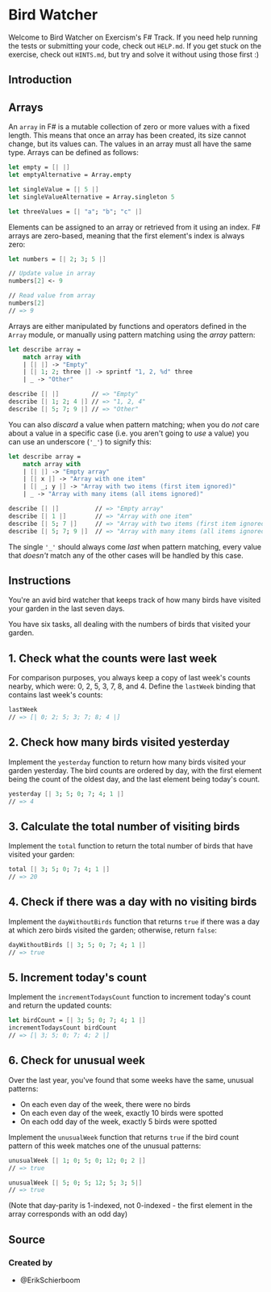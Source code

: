 # Bird Watcher

Welcome to Bird Watcher on Exercism's F# Track.
If you need help running the tests or submitting your code, check out `HELP.md`.
If you get stuck on the exercise, check out `HINTS.md`, but try and solve it without using those first :)

## Introduction

## Arrays

An `array` in F# is a mutable collection of zero or more values with a fixed length. This means that once an array has been created, its size cannot change, but its values can. The values in an array must all have the same type. Arrays can be defined as follows:

```fsharp
let empty = [| |]
let emptyAlternative = Array.empty

let singleValue = [| 5 |]
let singleValueAlternative = Array.singleton 5

let threeValues = [| "a"; "b"; "c" |]
```

Elements can be assigned to an array or retrieved from it using an index. F# arrays are zero-based, meaning that the first element's index is always zero:

```fsharp
let numbers = [| 2; 3; 5 |]

// Update value in array
numbers[2] <- 9

// Read value from array
numbers[2]
// => 9
```

Arrays are either manipulated by functions and operators defined in the `Array` module, or manually using pattern matching using the _array_ pattern:

```fsharp
let describe array =
    match array with
    | [| |] -> "Empty"
    | [| 1; 2; three |] -> sprintf "1, 2, %d" three
    | _ -> "Other"

describe [| |]         // => "Empty"
describe [| 1; 2; 4 |] // => "1, 2, 4"
describe [| 5; 7; 9 |] // => "Other"
```

You can also _discard_ a value when pattern matching; when you do _not_ care about a value in a specific case (i.e. you aren't going to _use_ a value) you can use an underscore (`'_'`) to signify this:

```fsharp
let describe array =
    match array with
    | [| |] -> "Empty array"
    | [| x |] -> "Array with one item"
    | [| _; y |] -> "Array with two items (first item ignored)"
    | _ -> "Array with many items (all items ignored)"

describe [| |]          // => "Empty array"
describe [| 1 |]        // => "Array with one item"
describe [| 5; 7 |]     // => "Array with two items (first item ignored)"
describe [| 5; 7; 9 |]  // => "Array with many items (all items ignored)"
```

The single `'_'` should always come _last_ when pattern matching, every value that _doesn't_ match any of the other cases will be handled by this case.

## Instructions

You're an avid bird watcher that keeps track of how many birds have visited your garden in the last seven days.

You have six tasks, all dealing with the numbers of birds that visited your garden.

## 1. Check what the counts were last week

For comparison purposes, you always keep a copy of last week's counts nearby, which were: 0, 2, 5, 3, 7, 8, and 4. Define the `lastWeek` binding that contains last week's counts:

```fsharp
lastWeek
// => [| 0; 2; 5; 3; 7; 8; 4 |]
```

## 2. Check how many birds visited yesterday

Implement the `yesterday` function to return how many birds visited your garden yesterday. The bird counts are ordered by day, with the first element being the count of the oldest day, and the last element being today's count.

```fsharp
yesterday [| 3; 5; 0; 7; 4; 1 |]
// => 4
```

## 3. Calculate the total number of visiting birds

Implement the `total` function to return the total number of birds that have visited your garden:

```fsharp
total [| 3; 5; 0; 7; 4; 1 |]
// => 20
```

## 4. Check if there was a day with no visiting birds

Implement the `dayWithoutBirds` function that returns `true` if there was a day at which zero birds visited the garden; otherwise, return `false`:

```fsharp
dayWithoutBirds [| 3; 5; 0; 7; 4; 1 |]
// => true
```

## 5. Increment today's count

Implement the `incrementTodaysCount` function to increment today's count and return the updated counts:

```fsharp
let birdCount = [| 3; 5; 0; 7; 4; 1 |]
incrementTodaysCount birdCount
// => [| 3; 5; 0; 7; 4; 2 |]
```

## 6. Check for unusual week

Over the last year, you've found that some weeks have the same, unusual patterns:
- On each even day of the week, there were no birds
- On each even day of the week, exactly 10 birds were spotted
- On each odd day of the week, exactly 5 birds were spotted

Implement the `unusualWeek` function that returns `true` if the bird count pattern of this week matches one of the unusual patterns:

```fsharp
unusualWeek [| 1; 0; 5; 0; 12; 0; 2 |]
// => true

unusualWeek [| 5; 0; 5; 12; 5; 3; 5|]
// => true
```

(Note that day-parity is 1-indexed, not 0-indexed - the first element in the array corresponds with an odd day)

## Source

### Created by

- @ErikSchierboom